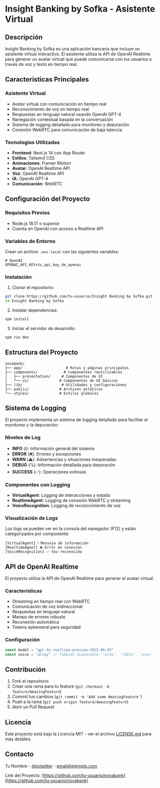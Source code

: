 # Insight Banking by Sofka - Asistente Virtual

## Descripción
Insight Banking by Sofka es una aplicación bancaria que incluye un asistente virtual interactivo. El asistente utiliza la API de OpenAI Realtime para generar un avatar virtual que puede comunicarse con los usuarios a través de voz y texto en tiempo real.

## Características Principales

### Asistente Virtual
- Avatar virtual con comunicación en tiempo real
- Reconocimiento de voz en tiempo real
- Respuestas en lenguaje natural usando OpenAI GPT-4
- Navegación contextual basada en la conversación
- Sistema de logging detallado para monitoreo y depuración
- Conexión WebRTC para comunicación de baja latencia

### Tecnologías Utilizadas
- **Frontend**: Next.js 14 con App Router
- **Estilos**: Tailwind CSS
- **Animaciones**: Framer Motion
- **Avatar**: OpenAI Realtime API
- **Voz**: OpenAI Realtime API
- **IA**: OpenAI GPT-4
- **Comunicación**: WebRTC

## Configuración del Proyecto

### Requisitos Previos
- Node.js 18.17 o superior
- Cuenta en OpenAI con acceso a Realtime API

### Variables de Entorno
Crear un archivo `.env.local` con las siguientes variables:
```env
# OpenAI
OPENAI_API_KEY=tu_api_key_de_openai
```

### Instalación
1. Clonar el repositorio:
```bash
git clone https://github.com/tu-usuario/Insight Banking by Sofka.git
cd Insight Banking by Sofka
```

2. Instalar dependencias:
```bash
npm install
```

3. Iniciar el servidor de desarrollo:
```bash
npm run dev
```

## Estructura del Proyecto

```
novabank/
├── app/                    # Rutas y páginas principales
├── components/            # Componentes reutilizables
│   ├── presentation/     # Componentes de UI
│   └── ui/              # Componentes de UI básicos
├── lib/                  # Utilidades y configuraciones
├── public/              # Archivos estáticos
└── styles/              # Estilos globales
```

## Sistema de Logging

El proyecto implementa un sistema de logging detallado para facilitar el monitoreo y la depuración:

### Niveles de Log
- **INFO** (ℹ️): Información general del sistema
- **ERROR** (❌): Errores y excepciones
- **WARN** (⚠️): Advertencias y situaciones inesperadas
- **DEBUG** (🔍): Información detallada para depuración
- **SUCCESS** (✅): Operaciones exitosas

### Componentes con Logging
- **VirtualAgent**: Logging de interacciones y estado
- **RealtimeAgent**: Logging de conexión WebRTC y streaming
- **VoiceRecognition**: Logging de reconocimiento de voz

### Visualización de Logs
Los logs se pueden ver en la consola del navegador (F12) y están categorizados por componente:
```
[VirtualAgent] ℹ️ Mensaje de información
[RealtimeAgent] ❌ Error en conexión
[VoiceRecognition] ✅ Voz reconocida
```

## API de OpenAI Realtime

El proyecto utiliza la API de OpenAI Realtime para generar el avatar virtual:

### Características
- Streaming en tiempo real con WebRTC
- Comunicación de voz bidireccional
- Respuestas en lenguaje natural
- Manejo de errores robusto
- Reconexión automática
- Tokens ephemeral para seguridad

### Configuración
```typescript
const model = "gpt-4o-realtime-preview-2025-06-03"
const voice = "alloy" // También disponible: 'echo', 'fable', 'onyx', 'nova', 'shimmer'
```

## Contribución
1. Fork el repositorio
2. Crear una rama para tu feature (`git checkout -b feature/AmazingFeature`)
3. Commit tus cambios (`git commit -m 'Add some AmazingFeature'`)
4. Push a la rama (`git push origin feature/AmazingFeature`)
5. Abrir un Pull Request

## Licencia
Este proyecto está bajo la Licencia MIT - ver el archivo [LICENSE.md](LICENSE.md) para más detalles.

## Contacto
Tu Nombre - [@tutwitter](https://twitter.com/tutwitter) - email@ejemplo.com

Link del Proyecto: [https://github.com/tu-usuario/novabank](https://github.com/tu-usuario/novabank) 